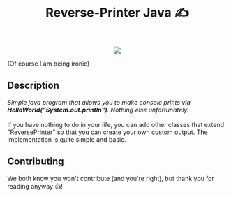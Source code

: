 <h1 align="center">Reverse-Printer Java ✍️</h1>
<br>
<p align="center">
  <img src="https://i.imgur.com/6m18mI6.png" hspace="20" />
</p>

(Of course I am being ironic)

## Description

<i>Simple java program that allows you to make console prints via <b>HelloWorld("System.out.println")</b>. Nothing else unfortunately.</i><br/><br/>
If you have nothing to do in your life, you can add other classes that extend "ReversePrinter" so that you can create your own custom output. The implementation is quite simple and basic.

## Contributing

We both know you won't contribute (and you're right), but thank you for reading anyway 👍!<br/>

